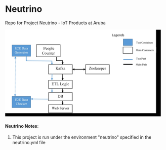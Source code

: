 # Neutrino
Repo for Project Neutrino - IoT Products at Aruba

![Alt text](/docs/images/neutrino_tld_image_r1.jpg?raw=true "Neutrino To Level Designn")


#### Neutrino Notes:

1. This project is run under the environment "neutrino" specified in the neutrino.yml file


